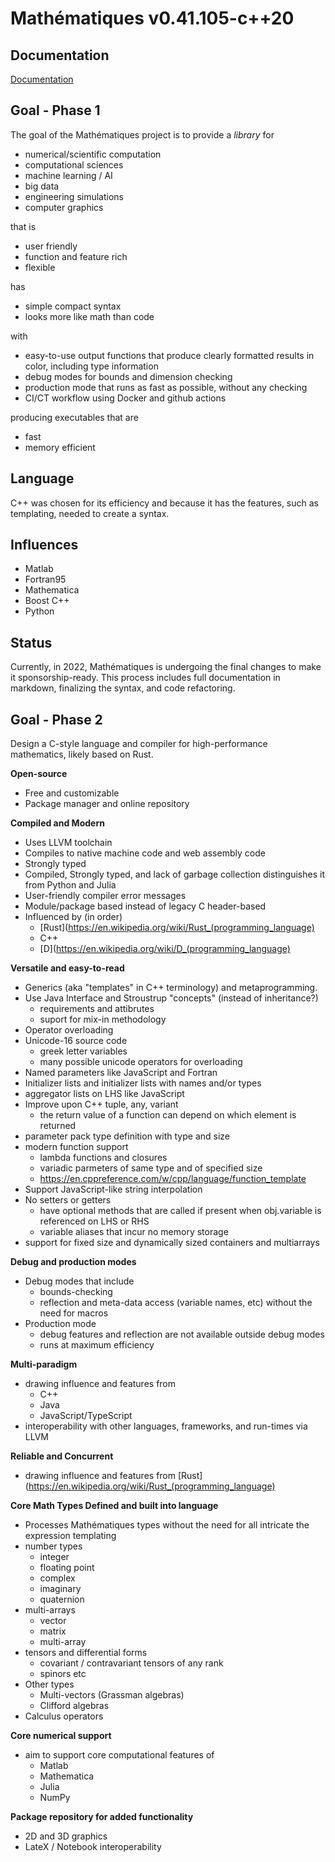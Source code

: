 

# Mathématiques v0.41.105-c++20


## Documentation

[Documentation](doc/README.md)



## Goal - Phase 1

The goal of the Mathématiques project is to provide a _library_ for 
* numerical/scientific computation
* computational sciences
* machine learning / AI
* big data
* engineering simulations
* computer graphics

that is
* user friendly
* function and feature rich
* flexible

has 
* simple compact syntax
* looks more like math than code

with
* easy-to-use output functions that produce clearly formatted results in color, including type information
* debug modes for bounds and dimension checking
* production mode that runs as fast as possible, without any checking
* CI/CT workflow using Docker and github actions

producing executables that are
* fast
* memory efficient

## Language

C++ was chosen for its efficiency and because it has the features, such as templating, needed to create a syntax.

## Influences

* Matlab
* Fortran95
* Mathematica
* Boost C++
* Python

## Status

Currently, in 2022, Mathématiques is undergoing the final changes to make it sponsorship-ready.  This process includes full documentation in markdown, finalizing the syntax, and code refactoring.

## Goal - Phase 2

Design a C-style language and compiler for high-performance mathematics, likely based on Rust.

**Open-source**
* Free and customizable
* Package manager and online repository

**Compiled and Modern**
* Uses LLVM toolchain
* Compiles to native machine code and web assembly code
* Strongly typed
* Compiled, Strongly typed, and lack of garbage collection distinguishes it from Python and Julia
* User-friendly compiler error messages
* Module/package based instead of legacy C header-based
* Influenced by (in order)
  * [Rust](https://en.wikipedia.org/wiki/Rust_(programming_language)
  * C++
  * [D](https://en.wikipedia.org/wiki/D_(programming_language)

**Versatile and easy-to-read**
* Generics (aka "templates" in C++ terminology) and metaprogramming.  
* Use Java Interface and Stroustrup "concepts" (instead of inheritance?)
  * requirements and attibrutes
  * suport for mix-in methodology
* Operator overloading
* Unicode-16 source code 
  * greek letter variables
  * many possible unicode operators for overloading
* Named parameters like JavaScript and Fortran
* Initializer lists and initializer lists with names and/or types
* aggregator lists on LHS like JavaScript
* Improve upon C++ tuple, any, variant
  * the return value of a function can depend on which element is returned
* parameter pack type definition with type and size
* modern function support
  * lambda functions and closures
  * variadic parmeters of same type and of specified size
  * https://en.cppreference.com/w/cpp/language/function_template
* Support JavaScript-like string interpolation 
* No setters or getters
  * have optional methods that are called if present when obj.variable is referenced on LHS or RHS
  * variable aliases that incur no memory storage
* support for fixed size and dynamically sized containers and multiarrays

**Debug and production modes**
* Debug modes that include 
  * bounds-checking
  * reflection and meta-data access (variable names, etc) without the need for macros
* Production mode
  * debug features and reflection are not available outside debug modes
  * runs at maximum efficiency

**Multi-paradigm**
* drawing influence and features from
  * C++
  * Java
  * JavaScript/TypeScript
* interoperability with other languages, frameworks, and run-times via LLVM

**Reliable and Concurrent**
* drawing influence and features from [Rust](https://en.wikipedia.org/wiki/Rust_(programming_language)

**Core Math Types Defined and built into language**
* Processes Mathématiques types without the need for all intricate the expression templating
* number types
  * integer
  * floating point
  * complex
  * imaginary
  * quaternion
* multi-arrays
  * vector
  * matrix
  * multi-array
* tensors and differential forms
  * covariant / contravariant tensors of any rank
  * spinors etc
* Other types
  * Multi-vectors (Grassman algebras)
  * Clifford algebras
* Calculus operators

**Core numerical support**
* aim to support core computational features of  
  * Matlab
  * Mathematica
  * Julia
  * NumPy

**Package repository for added functionality**
* 2D and 3D graphics
* LateX / Notebook interoperability

